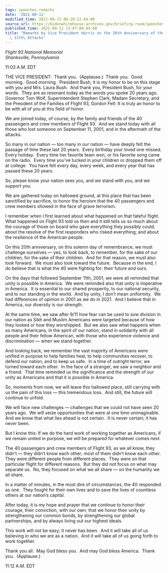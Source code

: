 ```yaml
---
tags: speeches-remarks
date: '2021-09-11'
modified_time: 2021-09-13 08:20:22-04:00
source_url: https://bidenwhitehouse.archives.gov/briefing-room/speeches-remarks/2021/09/11/remarks-by-vice-president-harris-on-the-20th-anniversary-of-the-september-11th-attacks/
published_time: 2021-09-11 13:07:00-04:00
title: "Remarks by Vice President Harris on the 20th Anniversary of the September\
  \ 11th\_Attacks"
---
```

 
*Flight 93 National Memorial  
*Shanksville, Pennsylvania**

11:03 A.M. EDT  
  
THE VICE PRESIDENT:  Thank you.  (Applause.)  Thank you.  Good morning. 
Good morning.  President Bush, it is my honor to be on this stage with
you and Mrs. Laura Bush.  And thank you, President Bush, for your
words.  They are as resonant today as the words you spoke 20 years ago. 
Governor Tom Wolf, Superintendent Stephen Clark, Madam Secretary, and
the President of the Families of Flight 93, Gordon Felt: It is truly an
honor to be with all of you at this field of honor.  
  
We are joined today, of course, by the family and friends of the 40
passengers and crew members of Flight 93.  And we stand today with all
those who lost someone on September 11, 2001, and in the aftermath of
the attacks.    
  
So many in our nation — too many in our nation — have deeply felt the
passage of time these last 20 years.  Every birthday your loved one
missed.  Every holiday.  Every time her favorite team won, or his
favorite song came on the radio.  Every time you’ve tucked in your
children or dropped them off at college.  You have felt every day, every
week, and every year that has passed these 20 years.   
  
So, please know your nation sees you, and we stand with you, and we
support you.   
  
We are gathered today on hallowed ground, at this place that has been
sanctified by sacrifice, to honor the heroism that the 40 passengers and
crew members showed in the face of grave terrorism.    
  
I remember when I first learned about what happened on that fateful
flight.  What happened on Flight 93 told us then and it still tells us
so much about the courage of those on board who gave everything they
possibly could; about the resolve of the first responders who risked
everything; and about the resilience of the American people.   
  
On this 20th anniversary, on this solemn day of remembrance, we must
challenge ourselves — yes, to look back, to remember, for the sake of
our children, for the sake of their children.  And for that reason, we
must also look forward.  We must also look toward the future.  Because
in the end, I do believe that is what the 40 were fighting for: their
future and ours.   
  
On the days that followed September 11th, 2001, we were all reminded
that unity is possible in America.  We were reminded also that unity is
imperative in America.  It is essential to our shared prosperity, to our
national security, and to our standing in the world.  And by unity, I
don’t mean uniformity.  We had differences of opinion in 2001 as we do
in 2021.  And I believe that in America, our diversity is our
strength.    
  
At the same time, we saw after 9/11 how fear can be used to sow division
in our nation as Sikh and Muslim Americans were targeted because of how
they looked or how they worshipped.  But we also saw what happens when
so many Americans, in the spirit of our nation, stand in solidarity with
all people and their fellow American, with those who experience violence
and discrimination — when we stand together.   
  
And looking back, we remember the vast majority of Americans were
unified in purpose to help families heal, to help communities recover,
to defend our nation, and to keep us safe.  In a time of outright
terror, we turned toward each other.  In the face of a stranger, we saw
a neighbor and a friend.  That time reminded us the significance and the
strength of our unity as Americans and that it is possible in
America.   
  
So, moments from now, we will leave this hallowed place, still carrying
with us the pain of this loss — this tremendous loss.  And still, the
future will continue to unfold.    
  
We will face new challenges — challenges that we could not have seen 20
years ago.  We will seize opportunities that were at one time
unimaginable.  And we know that what lies ahead is not certain.  It is
never certain; it has never been.   
  
But I know this: If we do the hard work of working together as
Americans, if we remain united in purpose, we will be prepared for
whatever comes next.   
  
The 40 passengers and crew members of Flight 93, as we all know, they
didn’t — they didn’t know each other; most of them didn’t know each
other.  They were different people from different places.  They were on
that particular flight for different reasons.  But they did not focus on
what may separate us.  No, they focused on what we all share — on the
humanity we all share.  
  
In a matter of minutes, in the most dire of circumstances, the 40
responded as one.  They fought for their own lives and to save the lives
of countless others at our nation’s capital.    
  
After today, it is my hope and prayer that we continue to honor their
courage, their conviction, with our own; that we honor their unity by
strengthening our common bonds, by strengthening our global
partnerships, and by always living out our highest ideals.   
  
This work will not be easy; it never has been.  And it will take all of
us believing in who we are as a nation.  And it will take all of us
going forth to work together.    
  
Thank you all.  May God bless you.  And may God bless America.  Thank
you.  (Applause.)

11:12 A.M. EDT
